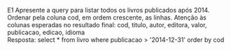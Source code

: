 E1
Apresente a query para listar todos os livros publicados após 2014. Ordenar pela coluna cod, em ordem crescente, as linhas.  Atenção às colunas esperadas no resultado final: cod, titulo, autor, editora, valor, publicacao, edicao, idioma
<br>
Resposta: 
select * from livro
where publicacao > '2014-12-31'
order by cod